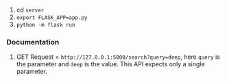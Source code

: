 1. cd `server`
2. `export FLASK_APP=app.py`
3. `python -m flask run`

### Documentation

1. GET Request = `http://127.0.0.1:5000/search?query=deep`, here `query` is the parameter and `deep` is the value. This API expects only a single parameter.